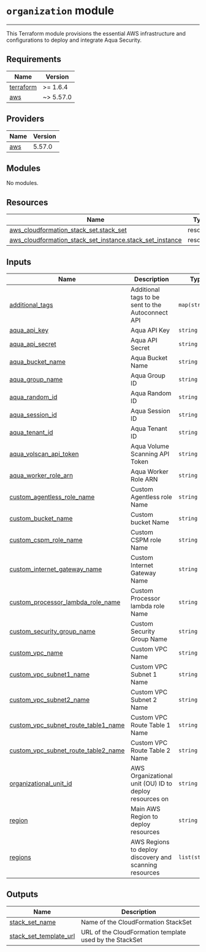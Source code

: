 # `organization` module

---

This Terraform module provisions the essential AWS infrastructure and configurations to deploy and integrate Aqua Security.

<!-- BEGIN_TF_DOCS -->
## Requirements

| Name | Version |
|------|---------|
| <a name="requirement_terraform"></a> [terraform](#requirement\_terraform) | >= 1.6.4 |
| <a name="requirement_aws"></a> [aws](#requirement\_aws) | ~> 5.57.0 |

## Providers

| Name | Version |
|------|---------|
| <a name="provider_aws"></a> [aws](#provider\_aws) | 5.57.0 |

## Modules

No modules.

## Resources

| Name | Type |
|------|------|
| [aws_cloudformation_stack_set.stack_set](https://registry.terraform.io/providers/hashicorp/aws/latest/docs/resources/cloudformation_stack_set) | resource |
| [aws_cloudformation_stack_set_instance.stack_set_instance](https://registry.terraform.io/providers/hashicorp/aws/latest/docs/resources/cloudformation_stack_set_instance) | resource |

## Inputs

| Name | Description | Type | Default | Required |
|------|-------------|------|---------|:--------:|
| <a name="input_additional_tags"></a> [additional\_tags](#input\_additional\_tags) | Additional tags to be sent to the Autoconnect API | `map(string)` | `{}` | no |
| <a name="input_aqua_api_key"></a> [aqua\_api\_key](#input\_aqua\_api\_key) | Aqua API Key | `string` | n/a | yes |
| <a name="input_aqua_api_secret"></a> [aqua\_api\_secret](#input\_aqua\_api\_secret) | Aqua API Secret | `string` | n/a | yes |
| <a name="input_aqua_bucket_name"></a> [aqua\_bucket\_name](#input\_aqua\_bucket\_name) | Aqua Bucket Name | `string` | n/a | yes |
| <a name="input_aqua_group_name"></a> [aqua\_group\_name](#input\_aqua\_group\_name) | Aqua Group ID | `string` | n/a | yes |
| <a name="input_aqua_random_id"></a> [aqua\_random\_id](#input\_aqua\_random\_id) | Aqua Random ID | `string` | n/a | yes |
| <a name="input_aqua_session_id"></a> [aqua\_session\_id](#input\_aqua\_session\_id) | Aqua Session ID | `string` | n/a | yes |
| <a name="input_aqua_tenant_id"></a> [aqua\_tenant\_id](#input\_aqua\_tenant\_id) | Aqua Tenant ID | `string` | n/a | yes |
| <a name="input_aqua_volscan_api_token"></a> [aqua\_volscan\_api\_token](#input\_aqua\_volscan\_api\_token) | Aqua Volume Scanning API Token | `string` | n/a | yes |
| <a name="input_aqua_worker_role_arn"></a> [aqua\_worker\_role\_arn](#input\_aqua\_worker\_role\_arn) | Aqua Worker Role ARN | `string` | n/a | yes |
| <a name="input_custom_agentless_role_name"></a> [custom\_agentless\_role\_name](#input\_custom\_agentless\_role\_name) | Custom Agentless role Name | `string` | n/a | yes |
| <a name="input_custom_bucket_name"></a> [custom\_bucket\_name](#input\_custom\_bucket\_name) | Custom bucket Name | `string` | n/a | yes |
| <a name="input_custom_cspm_role_name"></a> [custom\_cspm\_role\_name](#input\_custom\_cspm\_role\_name) | Custom CSPM role Name | `string` | n/a | yes |
| <a name="input_custom_internet_gateway_name"></a> [custom\_internet\_gateway\_name](#input\_custom\_internet\_gateway\_name) | Custom Internet Gateway Name | `string` | n/a | yes |
| <a name="input_custom_processor_lambda_role_name"></a> [custom\_processor\_lambda\_role\_name](#input\_custom\_processor\_lambda\_role\_name) | Custom Processor lambda role Name | `string` | n/a | yes |
| <a name="input_custom_security_group_name"></a> [custom\_security\_group\_name](#input\_custom\_security\_group\_name) | Custom Security Group Name | `string` | n/a | yes |
| <a name="input_custom_vpc_name"></a> [custom\_vpc\_name](#input\_custom\_vpc\_name) | Custom VPC Name | `string` | n/a | yes |
| <a name="input_custom_vpc_subnet1_name"></a> [custom\_vpc\_subnet1\_name](#input\_custom\_vpc\_subnet1\_name) | Custom VPC Subnet 1 Name | `string` | n/a | yes |
| <a name="input_custom_vpc_subnet2_name"></a> [custom\_vpc\_subnet2\_name](#input\_custom\_vpc\_subnet2\_name) | Custom VPC Subnet 2 Name | `string` | n/a | yes |
| <a name="input_custom_vpc_subnet_route_table1_name"></a> [custom\_vpc\_subnet\_route\_table1\_name](#input\_custom\_vpc\_subnet\_route\_table1\_name) | Custom VPC Route Table 1 Name | `string` | n/a | yes |
| <a name="input_custom_vpc_subnet_route_table2_name"></a> [custom\_vpc\_subnet\_route\_table2\_name](#input\_custom\_vpc\_subnet\_route\_table2\_name) | Custom VPC Route Table 2 Name | `string` | n/a | yes |
| <a name="input_organizational_unit_id"></a> [organizational\_unit\_id](#input\_organizational\_unit\_id) | AWS Organizational unit (OU) ID to deploy resources on | `string` | n/a | yes |
| <a name="input_region"></a> [region](#input\_region) | Main AWS Region to deploy resources | `string` | n/a | yes |
| <a name="input_regions"></a> [regions](#input\_regions) | AWS Regions to deploy discovery and scanning resources | `list(string)` | n/a | yes |

## Outputs

| Name | Description |
|------|-------------|
| <a name="output_stack_set_name"></a> [stack\_set\_name](#output\_stack\_set\_name) | Name of the CloudFormation StackSet |
| <a name="output_stack_set_template_url"></a> [stack\_set\_template\_url](#output\_stack\_set\_template\_url) | URL of the CloudFormation template used by the StackSet |
<!-- END_TF_DOCS -->